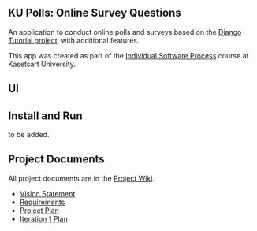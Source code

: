 ## KU Polls: Online Survey Questions 

An application to conduct online polls and surveys based
on the [Django Tutorial project](https://docs.google.com/document/d/1wfOcNPAhNnZ702mKd32uoSazEhja2lIAFSjxV3va5wU/edit#heading=h.ei2uwhrew9rm), with
additional features.

This app was created as part of the [Individual Software Process](
https://cpske.github.io/ISP) course at Kasetsart University.

## UI

## Install and Run

to be added.

## Project Documents

All project documents are in the [Project Wiki](../../wiki/Home).

- [Vision Statement](../../wiki/Vision%20Statement)
- [Requirements](../../wiki/Requirements)
- [Project Plan](../../wiki/Project-Plan)
- [Iteration 1 Plan](../../wiki/Iteration-1-Plan)